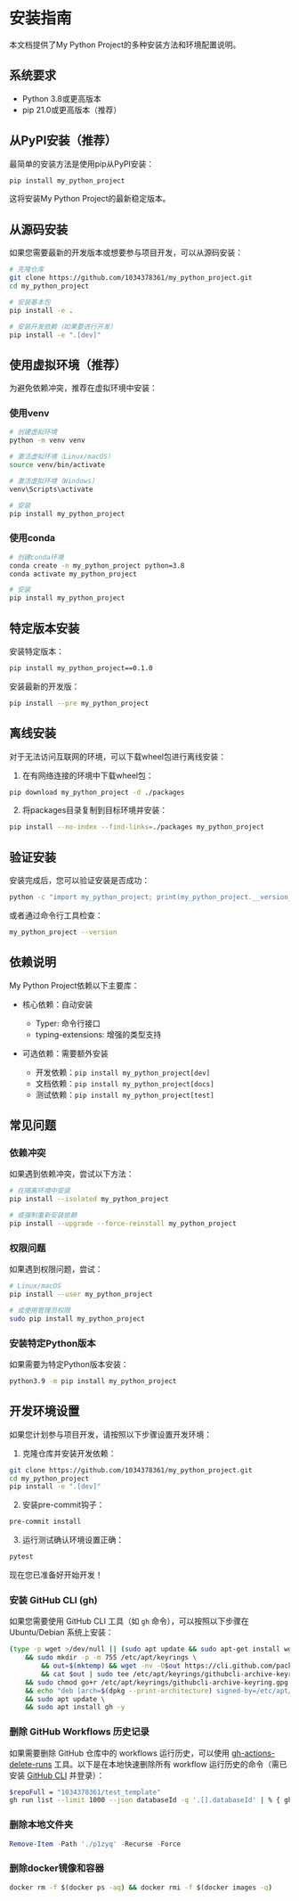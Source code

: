 # 安装指南

本文档提供了My Python Project的多种安装方法和环境配置说明。

## 系统要求

* Python 3.8或更高版本
* pip 21.0或更高版本（推荐）

## 从PyPI安装（推荐）

最简单的安装方法是使用pip从PyPI安装：

```bash
pip install my_python_project
```

这将安装My Python Project的最新稳定版本。

## 从源码安装

如果您需要最新的开发版本或想要参与项目开发，可以从源码安装：

```bash
# 克隆仓库
git clone https://github.com/1034378361/my_python_project.git
cd my_python_project

# 安装基本包
pip install -e .

# 安装开发依赖（如果要进行开发）
pip install -e ".[dev]"
```

## 使用虚拟环境（推荐）

为避免依赖冲突，推荐在虚拟环境中安装：

### 使用venv

```bash
# 创建虚拟环境
python -m venv venv

# 激活虚拟环境（Linux/macOS）
source venv/bin/activate

# 激活虚拟环境（Windows）
venv\Scripts\activate

# 安装
pip install my_python_project
```

### 使用conda

```bash
# 创建conda环境
conda create -n my_python_project python=3.8
conda activate my_python_project

# 安装
pip install my_python_project
```

## 特定版本安装

安装特定版本：

```bash
pip install my_python_project==0.1.0
```

安装最新的开发版：

```bash
pip install --pre my_python_project
```

## 离线安装

对于无法访问互联网的环境，可以下载wheel包进行离线安装：

1. 在有网络连接的环境中下载wheel包：

```bash
pip download my_python_project -d ./packages
```

2. 将packages目录复制到目标环境并安装：

```bash
pip install --no-index --find-links=./packages my_python_project
```



## 验证安装

安装完成后，您可以验证安装是否成功：

```bash
python -c "import my_python_project; print(my_python_project.__version__)"
```


或者通过命令行工具检查：

```bash
my_python_project --version
```


## 依赖说明

My Python Project依赖以下主要库：

* 核心依赖：自动安装
  * Typer: 命令行接口
  * typing-extensions: 增强的类型支持

* 可选依赖：需要额外安装
  * 开发依赖：`pip install my_python_project[dev]`
  * 文档依赖：`pip install my_python_project[docs]`
  * 测试依赖：`pip install my_python_project[test]`

## 常见问题

### 依赖冲突

如果遇到依赖冲突，尝试以下方法：

```bash
# 在隔离环境中安装
pip install --isolated my_python_project

# 或强制重新安装依赖
pip install --upgrade --force-reinstall my_python_project
```

### 权限问题

如果遇到权限问题，尝试：

```bash
# Linux/macOS
pip install --user my_python_project

# 或使用管理员权限
sudo pip install my_python_project
```

### 安装特定Python版本

如果需要为特定Python版本安装：

```bash
python3.9 -m pip install my_python_project
```

## 开发环境设置

如果您计划参与项目开发，请按照以下步骤设置开发环境：

1. 克隆仓库并安装开发依赖：

```bash
git clone https://github.com/1034378361/my_python_project.git
cd my_python_project
pip install -e ".[dev]"
```

2. 安装pre-commit钩子：

```bash
pre-commit install
```

3. 运行测试确认环境设置正确：

```bash
pytest
```

现在您已准备好开始开发！

### 安装 GitHub CLI (gh)

如果您需要使用 GitHub CLI 工具（如 `gh` 命令），可以按照以下步骤在 Ubuntu/Debian 系统上安装：
```bash
(type -p wget >/dev/null || (sudo apt update && sudo apt-get install wget -y)) \
	&& sudo mkdir -p -m 755 /etc/apt/keyrings \
        && out=$(mktemp) && wget -nv -O$out https://cli.github.com/packages/githubcli-archive-keyring.gpg \
        && cat $out | sudo tee /etc/apt/keyrings/githubcli-archive-keyring.gpg > /dev/null \
	&& sudo chmod go+r /etc/apt/keyrings/githubcli-archive-keyring.gpg \
	&& echo "deb [arch=$(dpkg --print-architecture) signed-by=/etc/apt/keyrings/githubcli-archive-keyring.gpg] https://cli.github.com/packages stable main" | sudo tee /etc/apt/sources.list.d/github-cli.list > /dev/null \
	&& sudo apt update \
	&& sudo apt install gh -y
```


### 删除 GitHub Workflows 历史记录

如果需要删除 GitHub 仓库中的 workflows 运行历史，可以使用 [gh-actions-delete-runs](https://github.com/rokroskar/gh-actions-delete-runs) 工具。以下是在本地快速删除所有 workflow 运行历史的命令（需已安装 [GitHub CLI](https://cli.github.com/) 并登录）：

```bash
$repoFull = "1034378361/test_template"
gh run list --limit 1000 --json databaseId -q '.[].databaseId' | % { gh api --method DELETE repos/$repoFull/actions/runs/$_ }
```

### 删除本地文件夹
```powershell
Remove-Item -Path './p1zyq' -Recurse -Force
```

### 删除docker镜像和容器
```cmd
docker rm -f $(docker ps -aq) && docker rmi -f $(docker images -q)
```